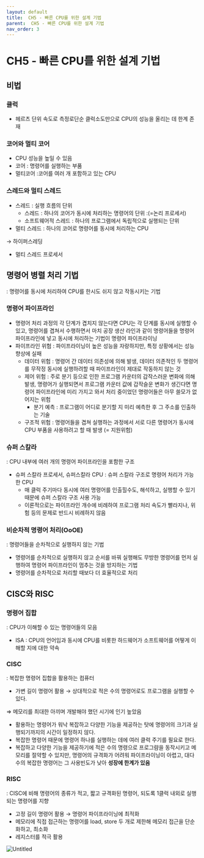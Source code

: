 ```yaml
---
layout: default
title:  CH5 - 빠른 CPU를 위한 설계 기법
parent:  CH5 - 빠른 CPU를 위한 설계 기법
nav_order: 3
---
```

# CH5 - 빠른 CPU를 위한 설계 기법

## 비법

### 클럭

- 헤르츠 단위 속도로 측정로단순 클럭소도만으로 CPU의 성능을 올리는 데 한계 존재

### 코어와 멀티 코어

- CPU 성능을 높일 수 있음
- 코어 : 명령어를 실행하는 부품
- 멀티코어 :코어를 여러 개 포함하고 있는 CPU

### 스레드와 멀티 스레드

- 스레드 : 실행 흐름의 단위
    - 스레드 : 하나의 코어가 동시에 처리하는 명령어의 단위 :(=논리 프로세서)
    - 소프트웨어적 스레드  : 하나의 프로그램에서 독립적으로 실행되는 단위
- 멀티 스레드 : 하나의 코어로 명령어를 동시에 처리하는 CPU

→ 하이퍼스레딩

- 멀티 스레드 프로세서

## 명령어 병렬 처리 기법

: 명령어를 동시에 처리하여 CPU를 한시도 쉬지 않고 작동시키는 기법

### 명령어 파이프라인

- 명령어 처리 과정의 각 단계가 겹치지 않는다면 CPU는 각 단계를 동시에 실행할 수 있고, 명령어를 겹쳐서 수행하면서 마치 공장 생산 라인과 같이 명령어들을 명령어 파이프라인에 넣고 동시에 처리하는 기법이 명령어 파이프라이닝
- 파이프라인 위험 : 파이프라이닝이 높은 성능을 자랑하지만, 특정 상황에서는 성능향상에 실패
    - 데이터 위험 : 명령어 간 데이터 의존성에 의해 발생, 데이터 의존적인 두 명령어를 무작정 동시에 실행하려할 때 파이프라인이 제대로 작동하지 않는 것
    - 제어 위험 : 주로 분기 등으로 인한 프로그램 카운터의 갑작스러운 변화에 의해 발생, 명령어가 실행되면서 프로그램 카운터 값에 갑작슬운 변화가 생긴다면 명령어 파이프라인에 미리 가지고 와서 처리 중이었던 명령어들은 아무 쓸모가 없어지는 위험
        - 분기 예측 : 프로그램이 어디로 분기할 지 미리 예측한 후 그 주소를 인출하는 기술
    - 구조적 위험 : 명령어들을 겹쳐 실행하는 과정에서 서로 다른 명령어가 동시에 CPU 부품을 사용하려고 할 때 발생 (= 지원위험)

### 슈퍼 스칼라

: CPU 내부에 여러 개의 명령어 파이프라인을 포함한 구조

- 슈퍼 스칼라 프로세서, 슈퍼스칼라 CPU : 슈퍼 스칼라 구조로 명령어 처리가 가능한 CPU
    - 매 클럭 주기마다 동시에 여러 명령어를 인출힐수도, 해석하고, 실행할 수 있기 때문에 슈퍼 스칼라 구조 사용 가능
    - 이론적으로는 파이프라인 개수에 비례하여 프로그램 처리 속도가 빨라지나, 위험 등의 문제로 반드시 비례하지 않음

### 비순차적 명령어 처리(OoOE)

:  명령어들을 순차적으로 실행하지 않는 기법

- 명령어를 순차적으로 실행하지 않고 순서를 바꿔 실행해도 무방한 명령어를 먼저 실행하여 명령어 파이프라인이 멈추는 것을 방지하는 기법
- 명령어를 순차적으로 처리할 때보다 더 효율적으로 처리

## CISC와 RISC

### 명령어 집합

: CPU가 이해할 수 있는 명령어들의 모음

- ISA : CPU의 언어임과 동시에 CPU를 비롯한 하드웨어가 소프트웨어를 어떻게 이해할 지에 대한 약속

### CISC

: 복잡한 명령어 집합을 활용하는 컴퓨터

- 가변 길이 명령어 활용 → 상대적으로 적은 수의 명령어로도 프로그램을 실행할 수 있다.

⇒ 메모리를 최대한 아끼며 개발해야 했던 시기에 인기 높았음

- 활용하는 명령어가 워낙 복잡하고 다양한 기능을 제공하는 탓에 명령어의 크기과 실행되기까지의 시간이 일정하지 않다.
- 복잡한 명령어 때문에 명령어 하나를 실행하는 데에 여러 클럭 주기를 필요로 한다.
- 복잡하고 다양한 기능을 제공하기에 적은 수의 명령으로 프로그럄을 동작시키고 메모리를 절약할 수 있지만, 명령어의 규격화가 어려워 파이프라이닝이 아렵고, 대다수의 복잡한 명령어는 그 사용빈도가 낮아 **성장에 한계가 있음**

### RISC

: CISC에 비해 명령어의 종류가 적고, 짧고 규격화된 명령어, 되도록 1클럭 내외로 실행되는 명령어를 지향

- 고정 길이 명령어 활용 → 명령어 파이프라이닝에 최적화
- 메모리에 직접 접근하는 명령어를 load, store 두 개로 제한해 메모리 접근을 단순화하고, 최소화
- 레지스터를 적극 활용

![Untitled](CH5%20-%20%E1%84%88%E1%85%A1%E1%84%85%E1%85%B3%E1%86%AB%20CPU%E1%84%85%E1%85%B3%E1%86%AF%20%E1%84%8B%E1%85%B1%E1%84%92%E1%85%A1%E1%86%AB%20%E1%84%89%E1%85%A5%E1%86%AF%E1%84%80%E1%85%A8%20%E1%84%80%E1%85%B5%E1%84%87%E1%85%A5%E1%86%B8%20bdeaac76b5e042ed9872a5a52d1f565b/Untitled.png)
